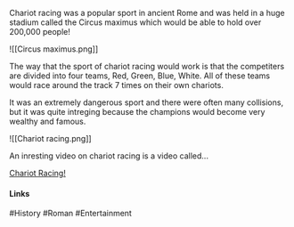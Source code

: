 Chariot racing was a popular sport in ancient Rome and was held in a huge stadium called the Circus maximus which would be able to hold over 200,000 people!

![[Circus maximus.png]]

The way that the sport of chariot racing would work is that the competiters are divided into four teams, Red, Green, Blue, White. All of these teams would race around the track 7 times on their own chariots.

It was an extremely dangerous sport and there were often many collisions, but it was quite intreging because the champions would become very wealthy and famous.

![[Chariot racing.png]]

An inresting video on chariot racing is a video called...

[Chariot Racing!](https://www.youtube.com/watch?v=frE9rXnaHpE)

#### Links
#History #Roman #Entertainment 